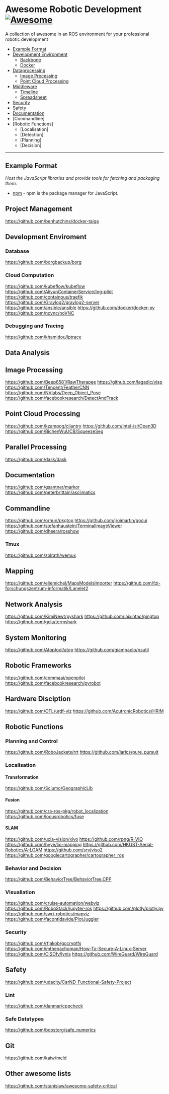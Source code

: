 # Awesome Robotic Development [![Awesome](https://cdn.rawgit.com/sindresorhus/awesome/d7305f38d29fed78fa85652e3a63e154dd8e8829/media/badge.svg)](https://github.com/sindresorhus/awesome)

A collection of awesome in an ROS environment for your professional robotic development


* [Example Format](#example-format)
* [Development Environment](#development-environment)
  * [Backbone](#backbone)
  * [Docker](#docker)
* [Dataprocessing](#data-processing)
  * [Image Processing](#image-processing)
  * [Point Cloud Processing](#point-cloud-processing)
* [Middleware](#package-managers)
  * [Timeline](#timeline)
  * [Spreadsheet](#spreadsheet)
* [Security](#security)
* [Safety](#safety)
* [Documentation](#documentation)
* [Commandline]
* [Robotic Functions]
  * [Localisation]
  * [Detection]
  * [Planning]
  * [Decision]
----


## Example Format
*Host the JavaScript libraries and provide tools for fetching and packaging them.*

* [npm](https://www.npmjs.com/) - npm is the package manager for JavaScript.



## Project Management
https://github.com/benhutchins/docker-taiga


## Development Enviroment
### Database
https://github.com/borgbackup/borg

### Cloud Computation
https://github.com/kubeflow/kubeflow
https://github.com/AliyunContainerService/log-pilot
https://github.com/containous/traefik
https://github.com/Graylog2/graylog2-server
https://github.com/ansible/ansible
https://github.com/docker/docker-py
https://github.com/novnc/noVNC

### Debugging and Tracing
https://github.com/khamidou/lptrace

## Data Analysis

## Image Processing
https://github.com/Beep6581/RawTherapee
https://github.com/lagadic/visp
https://github.com/Tencent/FeatherCNN
https://github.com/NVlabs/Deep_Object_Pose
https://github.com/facebookresearch/DetectAndTrack

## Point Cloud Processing
https://github.com/kzampog/cilantro
https://github.com/intel-isl/Open3D
https://github.com/BichenWuUCB/SqueezeSeg

## Parallel Processing
https://github.com/dask/dask

## Documentation
https://github.com/gsantner/markor
https://github.com/peterbrittain/asciimatics

## Commandline
https://github.com/orhun/pkgtop
https://github.com/jroimartin/gocui
https://github.com/stefanhaustein/TerminalImageViewer
https://github.com/dheera/rosshow

### Tmux
https://github.com/zolrath/wemux


## Mapping
https://github.com/eliemichel/MapsModelsImporter
https://github.com/fzi-forschungszentrum-informatik/Lanelet2

## Network Analysis
https://github.com/KimiNewt/pyshark
https://github.com/laixintao/pingtop
https://github.com/gcla/termshark

## System Monitoring
https://github.com/Atoptool/atop
https://github.com/giampaolo/psutil


## Robotic Frameworks
https://github.com/commaai/openpilot
https://github.com/facebookresearch/pyrobot

## Hardware Disciption
https://github.com/OTL/urdf-viz
https://github.com/AcutronicRobotics/HRIM

## Robotic Functions
### Planning and Control
https://github.com/RoboJackets/rrt
https://github.com/larics/pure_pursuit

### Localisation
#### Transformation
https://github.com/Sciumo/GeographicLib

#### Fusion
https://github.com/cra-ros-pkg/robot_localization
https://github.com/locusrobotics/fuse

#### SLAM
https://github.com/ucla-vision/xivo
https://github.com/rpng/R-VIO
https://github.com/hyye/lio-mapping
https://github.com/HKUST-Aerial-Robotics/A-LOAM
https://github.com/srv/viso2
https://github.com/googlecartographer/cartographer_ros

### Behavior and Decision
https://github.com/BehaviorTree/BehaviorTree.CPP

### Visualiation
https://github.com/cruise-automation/webviz
https://github.com/RoboStack/jupyter-ros
https://github.com/plotly/plotly.py
https://github.com/swri-robotics/mapviz
https://github.com/facontidavide/PlotJuggler

### Security
https://github.com/rfjakob/gocryptfs
https://github.com/imthenachoman/How-To-Secure-A-Linux-Server
https://github.com/CISOfy/lynis
https://github.com/WireGuard/WireGuard

## Safety
https://github.com/udacity/CarND-Functional-Safety-Project

### Lint
https://github.com/danmar/cppcheck

### Safe Datatypes
https://github.com/boostorg/safe_numerics


## Git
https://github.com/kaiw/meld


## Other awesome lists
https://github.com/stanislaw/awesome-safety-critical


